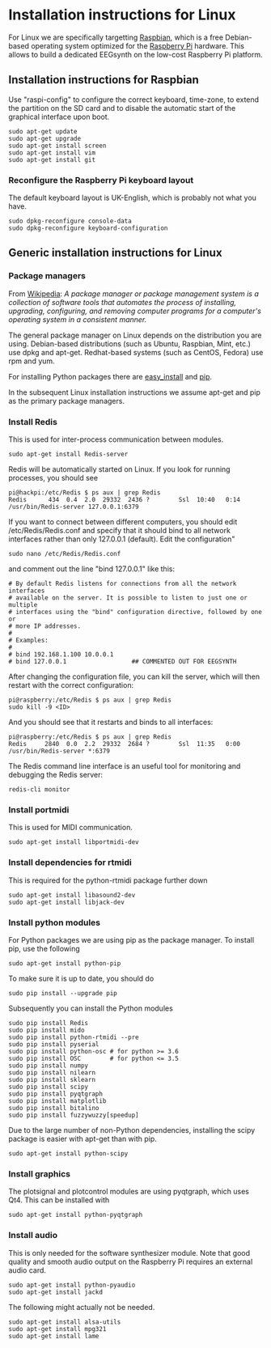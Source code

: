 # Installation instructions for Linux

For Linux we are specifically targetting [Raspbian](http://www.raspbian.org), which is a free Debian-based operating system optimized for the [Raspberry Pi](https://www.raspberrypi.org) hardware. This allows to build a dedicated EEGsynth on the low-cost Raspberry Pi platform.

## Installation instructions for Raspbian

Use "raspi-config" to configure the correct keyboard, time-zone, to extend the partition on the SD card and to disable the automatic start of the graphical interface upon boot.

```
sudo apt-get update
sudo apt-get upgrade
sudo apt-get install screen
sudo apt-get install vim
sudo apt-get install git
```

### Reconfigure the Raspberry Pi keyboard layout

The default keyboard layout is UK-English, which is probably not what you have.

```
sudo dpkg-reconfigure console-data
sudo dpkg-reconfigure keyboard-configuration
```

## Generic installation instructions for Linux

### Package managers

From [Wikipedia](https://en.wikipedia.org/wiki/Package_manager): _A package manager or package management system is a collection of software tools that automates the process of installing, upgrading, configuring, and removing computer programs for a computer's operating system in a consistent manner._

The general package manager on Linux depends on the distribution you are using. Debian-based distributions (such as Ubuntu, Raspbian, Mint, etc.) use dpkg and apt-get. Redhat-based systems (such as CentOS, Fedora) use rpm and yum.

For installing Python packages there are [easy_install](https://setuptools.readthedocs.io/en/latest/easy_install.html) and [pip](https://pip.pypa.io/en/stable/).

In the subsequent Linux installation instructions we assume apt-get and pip as the primary package managers.

### Install Redis

This is used for inter-process communication between modules.

```
sudo apt-get install Redis-server
```

Redis will be automatically started on Linux. If you look for running processes, you should see

```
pi@hackpi:/etc/Redis $ ps aux | grep Redis
Redis      434  0.4  2.0  29332  2436 ?        Ssl  10:40   0:14 /usr/bin/Redis-server 127.0.0.1:6379
```

If you want to connect between different computers, you should edit /etc/Redis/Redis.conf and specify that it should bind to all network interfaces rather than only 127.0.0.1 (default). Edit the configuration"

```
sudo nano /etc/Redis/Redis.conf
```

and comment out the line "bind 127.0.0.1" like this:

```
# By default Redis listens for connections from all the network interfaces
# available on the server. It is possible to listen to just one or multiple
# interfaces using the "bind" configuration directive, followed by one or
# more IP addresses.
#
# Examples:
#
# bind 192.168.1.100 10.0.0.1
# bind 127.0.0.1                  ## COMMENTED OUT FOR EEGSYNTH
```

After changing the configuration file, you can kill the server, which will then restart with the correct configuration:

```
pi@raspberry:/etc/Redis $ ps aux | grep Redis
sudo kill -9 <ID>
```

And you should see that it restarts and binds to all interfaces:

```
pi@raspberry:/etc/Redis $ ps aux | grep Redis
Redis     2840  0.0  2.2  29332  2684 ?        Ssl  11:35   0:00 /usr/bin/Redis-server *:6379
```

The Redis command line interface is an useful tool for monitoring and debugging the Redis server:

```
redis-cli monitor
```

### Install portmidi

This is used for MIDI communication.

```
sudo apt-get install libportmidi-dev
```

### Install dependencies for rtmidi

This is required for the python-rtmidi package further down

```
sudo apt-get install libasound2-dev
sudo apt-get install libjack-dev
```

### Install python modules

For Python packages we are using pip as the package manager. To install pip, use the following

```
sudo apt-get install python-pip
```

To make sure it is up to date, you should do

```
sudo pip install --upgrade pip
```

Subsequently you can install the Python modules

```
sudo pip install Redis
sudo pip install mido
sudo pip install python-rtmidi --pre
sudo pip install pyserial
sudo pip install python-osc # for python >= 3.6
sudo pip install OSC        # for python <= 3.5
sudo pip install numpy
sudo pip install nilearn
sudo pip install sklearn
sudo pip install scipy
sudo pip install pyqtgraph
sudo pip install matplotlib
sudo pip install bitalino
sudo pip install fuzzywuzzy[speedup]
```

Due to the large number of non-Python dependencies, installing the scipy package is easier with apt-get than with pip.

```
sudo apt-get install python-scipy
```

### Install graphics

The plotsignal and plotcontrol modules are using pyqtgraph, which uses Qt4. This can be installed with

```
sudo apt-get install python-pyqtgraph
```

### Install audio

This is only needed for the software synthesizer module. Note that good quality and smooth audio output on the Raspberry Pi requires an external audio card.

```
sudo apt-get install python-pyaudio
sudo apt-get install jackd
```

The following might actually not be needed.

```
sudo apt-get install alsa-utils
sudo apt-get install mpg321
sudo apt-get install lame
```

